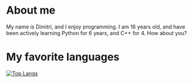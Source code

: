 # About me
My name is Dimitri, and I enjoy programming. I am 16 years old, and have been actively learning Python for 6 years, and C++ for 4. How about you?


# My favorite languages

[![Top Langs](https://github-readme-stats.vercel.app/api/top-langs/?username=dimitriGarrett&theme=dark&layout=compact)](https://github.com/anuraghazra/github-readme-stats)
